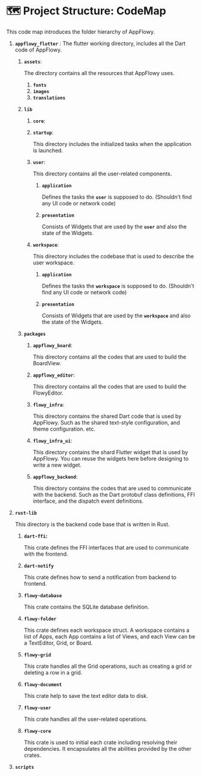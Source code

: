 # 🗺 Project Structure: CodeMap

This code map introduces the folder hierarchy of AppFlowy.

1. **`appflowy_flutter`** : The flutter working directory, includes all the Dart code of AppFlowy.
   1.  **`assets`**:

       The directory contains all the resources that AppFlowy uses.

       1. **`fonts`**
       2. **`images`**
       3. **`translations`**
   2. **`lib`**
      1. **`core`**:
      2.  **`startup`**:

          This directory includes the initialized tasks when the application is launched.
      3.  **`user`**:

          This directory contains all the user-related components.

          1.  **`application`**

              Defines the tasks the **`user`** is supposed to do. (Shouldn't find any UI code or network code)
          2.  **`presentation`**

              Consists of Widgets that are used by the **`user`** and also the state of the Widgets.
      4.  **`workspace`**:

          This directory includes the codebase that is used to describe the user workspace.

          1.  **`application`**

              Defines the tasks the **`workspace`** is supposed to do. (Shouldn't find any UI code or network code)
          2.  **`presentation`**

              Consists of Widgets that are used by the **`workspace`** and also the state of the Widgets.
   3. **`packages`**
      1.  **`appflowy_board`**:

          This directory contains all the codes that are used to build the BoardView.
      2.  **`appflowy_editor`**:

          This directory contains all the codes that are used to build the FlowyEditor.
      3.  **`flowy_infra`**:

          This directory contains the shared Dart code that is used by AppFlowy. Such as the shared text-style configuration, and theme configuration. etc.
      4.  **`flowy_infra_ui`**:

          This directory contains the shard Flutter widget that is used by AppFlowy. You can reuse the widgets here before designing to write a new widget.
      5.  **`appflowy_backend`**:

          This directory contains the codes that are used to communicate with the backend. Such as the Dart protobuf class definitions, FFI interface, and the dispatch event definitions.
2.  **`rust-lib`**

    This directory is the backend code base that is written in Rust.

    1.  **`dart-ffi`:**

        This crate defines the FFI interfaces that are used to communicate with the frontend.
    2.  **`dart-notify`**

        This crate defines how to send a notification from backend to frontend.
    3.  **`flowy-database`**

        This crate contains the SQLite database definition.
    4.  **`flowy-folder`**

        This crate defines each workspace struct. A workspace contains a list of Apps, each App contains a list of Views, and each View can be a TextEditor, Grid, or Board.
    5.  **`flowy-grid`**

        This crate handles all the Grid operations, such as creating a grid or deleting a row in a grid.
    6.  **`flowy-document`**

        This crate help to save the text editor data to disk.
    7.  **`flowy-user`**

        This crate handles all the user-related operations.
    8.  **`flowy-core`**

        This crate is used to initial each crate including resolving their dependencies. It encapsulates all the abilities provided by the other crates.
3. **`scripts`**
